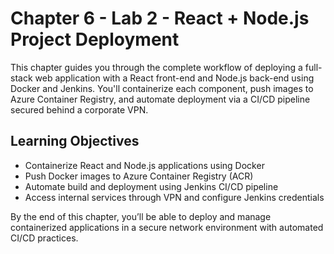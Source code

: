 # Chapter 6 - Lab 2 - React + Node.js Project Deployment

This chapter guides you through the complete workflow of deploying a full-stack web application with a React front-end and Node.js back-end using Docker and Jenkins. You'll containerize each component, push images to Azure Container Registry, and automate deployment via a CI/CD pipeline secured behind a corporate VPN.

## Learning Objectives

- Containerize React and Node.js applications using Docker
- Push Docker images to Azure Container Registry (ACR)
- Automate build and deployment using Jenkins CI/CD pipeline
- Access internal services through VPN and configure Jenkins credentials

By the end of this chapter, you’ll be able to deploy and manage containerized applications in a secure network environment with automated CI/CD practices.